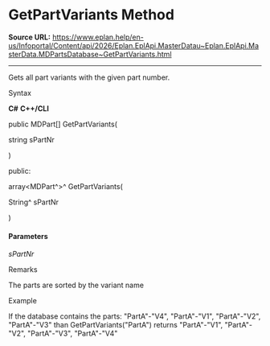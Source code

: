 # GetPartVariants Method

**Source URL:** https://www.eplan.help/en-us/Infoportal/Content/api/2026/Eplan.EplApi.MasterDatau~Eplan.EplApi.MasterData.MDPartsDatabase~GetPartVariants.html

---

Gets all part variants with the given part number.

Syntax

**C#**
**C++/CLI**


public MDPart[] GetPartVariants( 

   string sPartNr

)

public:

array<MDPart^>^ GetPartVariants( 

   String^ sPartNr

)


#### Parameters

*sPartNr*

Remarks

The parts are sorted by the variant name

Example

If the database contains the parts: "PartA"-"V4", "PartA"-"V1", "PartA"-"V2", "PartA"-"V3" than GetPartVariants("PartA") returns "PartA"-"V1", "PartA"-"V2", "PartA"-"V3", "PartA"-"V4"
